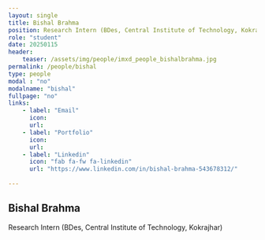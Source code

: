```yaml
---
layout: single
title: Bishal Brahma
position: Research Intern (BDes, Central Institute of Technology, Kokrajhar)
role: "student"
date: 20250115
header:
    teaser: /assets/img/people/imxd_people_bishalbrahma.jpg
permalink: /people/bishal
type: people
modal : "no"
modalname: "bishal"
fullpage: "no"
links:
    - label: "Email"
      icon:
      url:
    - label: "Portfolio"
      icon:
      url: 
    - label: "Linkedin"
      icon: "fab fa-fw fa-linkedin"
      url: "https://www.linkedin.com/in/bishal-brahma-543678312/"
      
---
```


## Bishal Brahma
Research Intern (BDes, Central Institute of Technology, Kokrajhar)
